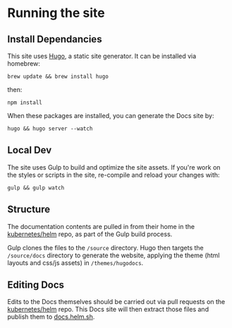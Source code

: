 # Running the site

## Install Dependancies

This site uses [Hugo](https://gohugo.io), a static site generator. It can be installed via homebrew:

`brew update && brew install hugo`

then:

`npm install`

When these packages are installed, you can generate the Docs site by:

`hugo && hugo server --watch`

## Local Dev

The site uses Gulp to build and optimize the site assets. If you're work on the styles or scripts in the site, re-compile and reload your changes with:

`gulp && gulp watch`

## Structure

The documentation contents are pulled in from their home in the [kubernetes/helm](https://github.com/kubernetes/helm/tree/master/docs) repo, as part of the Gulp build process.

Gulp clones the files to the `/source` directory.
Hugo then targets the `/source/docs` directory to generate the website, applying the theme (html layouts and css/js assets) in `/themes/hugodocs`.

## Editing Docs

Edits to the Docs themselves should be carried out via pull requests on the [kubernetes/helm](https://github.com/kubernetes/helm/tree/master/docs) repo. This Docs site will then extract those files and publish them to [docs.helm.sh](https://docs.helm.sh).